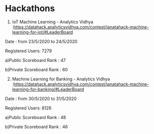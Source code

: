 # Hackathons

1) IoT Machine Learning - Analytics Vidhya :https://datahack.analyticsvidhya.com/contest/janatahack-machine-learning-for-iot/#LeaderBoard

Date :  from 23/5/2020 to 24/5/2020

Registered Users: 7279

a)Public Scoreboard Rank : 47

b)Private Scoreboard Rank : 60



2)  Machine Learning for Banking - Analytics Vidhya :https://datahack.analyticsvidhya.com/contest/janatahack-machine-learning-for-banking/#LeaderBoard

Date :  from 30/5/2020 to 31/5/2020

Registered Users: 8126

a)Public Scoreboard Rank : 48

b)Private Scoreboard Rank : 46


